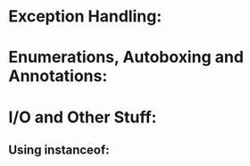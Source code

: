 # Exception Handling:
# Enumerations, Autoboxing and Annotations:
# I/O and Other Stuff:
## Using instanceof: